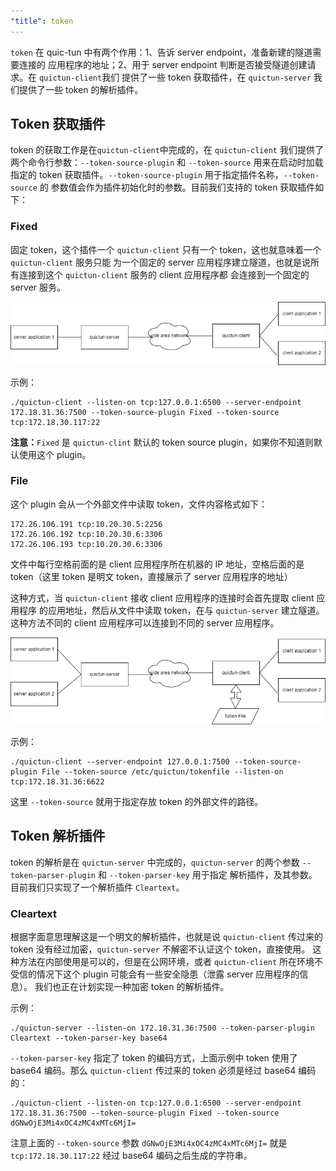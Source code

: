 ```yaml
---
"title": token
---
```


`token` 在 quic-tun 中有两个作用：1、告诉 server endpoint，准备新建的隧道需要连接的
应用程序的地址；2、用于 server endpoint 判断是否接受隧道创建请求。在 `quictun-client`我们
提供了一些 token 获取插件，在 `quictun-server` 我们提供了一些 token 的解析插件。

## Token 获取插件

token 的获取工作是在`quictun-client`中完成的，在 `quictun-client` 我们提供了两个命令行参数：`--token-source-plugin`
和 `--token-source` 用来在启动时加载指定的 token 获取插件。`--token-source-plugin` 用于指定插件名称，`--token-source` 的
参数值会作为插件初始化时的参数。目前我们支持的 token 获取插件如下：

### Fixed

固定 token，这个插件一个 `quictun-client` 只有一个 token，这也就意味着一个 `quictun-client` 服务只能
为一个固定的 server 应用程序建立隧道，也就是说所有连接到这个 `quictun-client` 服务的 client 应用程序都
会连接到一个固定的 server 服务。

<img src="fixed-token-plugin.png" alt="quic-tun"/>

示例：

```console
./quictun-client --listen-on tcp:127.0.0.1:6500 --server-endpoint 172.18.31.36:7500 --token-source-plugin Fixed --token-source tcp:172.18.30.117:22
```

**注意：**`Fixed` 是 `quictun-clint` 默认的 token source plugin，如果你不知道则默认使用这个 plugin。

### File

这个 plugin 会从一个外部文件中读取 token，文件内容格式如下：

```text
172.26.106.191 tcp:10.20.30.5:2256
172.26.106.192 tcp:10.20.30.6:3306
172.26.106.193 tcp:10.20.30.6:3306
```

文件中每行空格前面的是 client 应用程序所在机器的 IP 地址，空格后面的是 token（这里 token 是明文 token，直接展示了 server 应用程序的地址）

这种方式，当 `quictun-client` 接收 client 应用程序的连接时会首先提取 client 应用程序 的应用地址，然后从文件中读取 token，在与 `quictun-server` 建立隧道。
这种方法不同的 client 应用程序可以连接到不同的 server 应用程序。

<img src="file-token-plugin.png" alt="quic-tun"/>

示例：

```console
./quictun-client --server-endpoint 127.0.0.1:7500 --token-source-plugin File --token-source /etc/quictun/tokenfile --listen-on tcp:172.18.31.36:6622
```

这里 `--token-source` 就用于指定存放 token 的外部文件的路径。

## Token 解析插件

token 的解析是在 `quictun-server` 中完成的，`quictun-server` 的两个参数 `--token-parser-plugin` 和 `--token-parser-key` 用于指定
解析插件，及其参数。目前我们只实现了一个解析插件 `Cleartext`。

### Cleartext

根据字面意思理解这是一个明文的解析插件，也就是说 `quictun-client` 传过来的 token 没有经过加密，`quictun-server` 不解密不认证这个 token，直接使用。
这种方法在内部使用是可以的，但是在公网环境，或者 `quictun-client` 所在环境不受信的情况下这个 plugin 可能会有一些安全隐患（泄露 server 应用程序的信息）。
我们也正在计划实现一种加密 token 的解析插件。

示例：

```console
./quictun-server --listen-on 172.18.31.36:7500 --token-parser-plugin Cleartext --token-parser-key base64
```

`--token-parser-key` 指定了 token 的编码方式，上面示例中 token 使用了 base64 编码。那么 `quictun-client` 传过来的 token
必须是经过 base64 编码的：

```console
./quictun-client --listen-on tcp:127.0.0.1:6500 --server-endpoint 172.18.31.36:7500 --token-source-plugin Fixed --token-source dGNwOjE3Mi4xOC4zMC4xMTc6MjI=
```

注意上面的 `--token-source` 参数 `dGNwOjE3Mi4xOC4zMC4xMTc6MjI=` 就是 `tcp:172.18.30.117:22` 经过 base64 编码之后生成的字符串。
